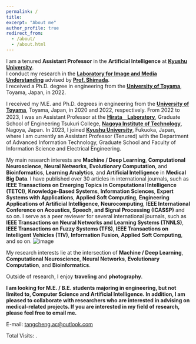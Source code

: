 ```yaml
---
permalink: /
title: 
excerpt: "About me"
author_profile: true
redirect_from: 
  - /about/
  - /about.html
---
```


I am a tenured **Assistant Professor** in the **Artificial Intelligence** at **[Kyushu University](https://www.kyushu-u.ac.jp/ja/)**.  
I conduct my research in the **[Laboratory for Image and Media Understanding](https://www.eng.kyushu-u.ac.jp/lab_electrical33.html)** advised by **[Prof. Shimada](https://sites.google.com/view/atsushishimada/)**.  
I received a Ph.D. degree in engineering from the **[University of Toyama](https://www.u-toyama.ac.jp/)**, Toyama, Japan, in 2022.

I received my M.E. and Ph.D. degrees in engineering from the **[University of Toyama](https://www.u-toyama.ac.jp/)**, Toyama, Japan, in 2020 and 2022, respectively. From 2022 to 2023, I was an Assistant Professor at the **[Hirata　Laboratory](https://cem.web.nitech.ac.jp/hilab/)**, Graduate School of Engineering Tsukuri College, **[Nagoya Institute of Technology](https://www.nitech.ac.jp/)**, Nagoya, Japan. In 2023, I joined **[Kyushu University](https://www.kyushu-u.ac.jp/ja/)**, Fukuoka, Japan, where I am currently an Assistant Professor (Tenured) with the Department of Advanced Information Technology, Graduate School and Faculty of Information Science and Electrical Engineering.

My main research interests are **Machine / Deep Learning**, **Computational Neuroscience**, **Neural Networks**, **Evolutionary Computation**, and **Bioinformatics**, **Learning Analytics**, and **Artificial Intelligence** in **Medical Big Data**. I have published over 30 articles in international journals, such as **IEEE Transactions on Emerging Topics in Computational Intelligence (TETCI)**, **Knowledge-Based Systems**, **Information Sciences**, **Expert Systems with Applications**, **Applied Soft Computing**, **Engineering Applications of Artificial Intelligence**, **Neurocomputing**, **IEEE International Conference on Acoustics, Speech, and Signal Processing (ICASSP)** and so on. I serve as a peer reviewer for several international journals, such as **IEEE Transactions on Neural Networks and Learning Systems (TNNLS)**, **IEEE Transactions on Fuzzy Systems (TFS)**, **IEEE Transactions on Intelligent Vehicles (TIV)**, **Information Fusion**, **Applied Soft Computing**, and so on.
![image](https://github.com/ChengTANG-AI/chengtang-ai.github.io/assets/97435706/459f8433-75a6-4b51-8b12-be6c0dd2d057)


My research interests lie at the intersection of **Machine / Deep Learning**, **Computational Neuroscience**, **Neural Networks**, **Evolutionary Computation**, and **Bioinformatics**.

Outside of research, I enjoy **traveling** and **photography**.

**I am looking for M.E. / B.E. students majoring in engineering, but not limited to, Computer Science and Artificial Intelligence. In addition, I am pleased to collaborate with researchers who are interested in advising on medical-related projects. If you are interested in my field of research, please feel free to email me.**

E-mail: <tangcheng.ac@outlook.com>


<script async src="https://npm.elemecdn.com/penndu@1.0.0/bsz.js"></script>
<span id="busuanzi_container_site_pv">Total Visits: <span id="busuanzi_value_site_pv"></span>.</span>
